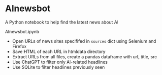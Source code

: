 # AInewsbot
A Python notebook to help find the latest news about AI

AInewsbot.ipynb

- Open URLs of news sites specififed in `sources` dict using Selenium and Firefox
- Save HTML of each URL in htmldata directory
- Extract URLs from all files, create a pandas dataframe with url, title, src
- Use ChatGPT to filter only AI-related headlines
- Use SQLite to filter headlines previously seen
